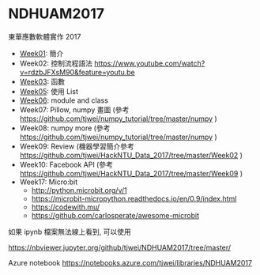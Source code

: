 # NDHUAM2017
東華應數軟體實作 2017

* [Week01](Week01.md): 簡介
* Week02: 控制流程語法 https://www.youtube.com/watch?v=rdzbJFXsM90&feature=youtu.be
* [Week03](Week03/): 函數
* [Week05](Week05.ipynb): 使用 List 
* [Week06](Week06.ipynb): module and class
* Week07: Pillow, numpy 畫圖 (參考 https://github.com/tjwei/numpy_tutorial/tree/master/numpy )
* Week08: numpy more (參考 https://github.com/tjwei/numpy_tutorial/tree/master/numpy )
* Week09: Review (機器學習簡介參考 https://github.com/tjwei/HackNTU_Data_2017/tree/master/Week02 )
* Week10: Facebook API (參考 https://github.com/tjwei/HackNTU_Data_2017/tree/master/Week09 )
* Week17: Micro:bit
    * http://python.microbit.org/v/1
    * https://microbit-micropython.readthedocs.io/en/0.9/index.html
    * https://codewith.mu/
    * https://github.com/carlosperate/awesome-microbit
    

如果 ipynb 檔案無法線上看到, 可以使用


https://nbviewer.jupyter.org/github/tjwei/NDHUAM2017/tree/master/

Azure notebook https://notebooks.azure.com/tjwei/libraries/NDHUAM2017
